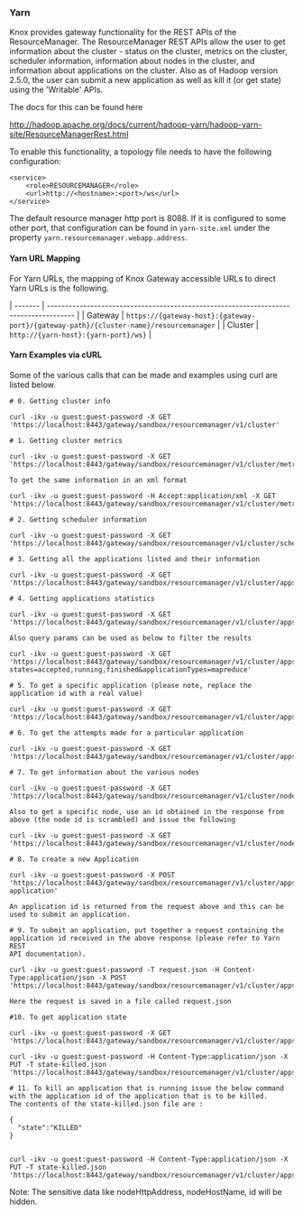 <!--
   Licensed to the Apache Software Foundation (ASF) under one or more
   contributor license agreements.  See the NOTICE file distributed with
   this work for additional information regarding copyright ownership.
   The ASF licenses this file to You under the Apache License, Version 2.0
   (the "License"); you may not use this file except in compliance with
   the License.  You may obtain a copy of the License at

       https://www.apache.org/licenses/LICENSE-2.0

   Unless required by applicable law or agreed to in writing, software
   distributed under the License is distributed on an "AS IS" BASIS,
   WITHOUT WARRANTIES OR CONDITIONS OF ANY KIND, either express or implied.
   See the License for the specific language governing permissions and
   limitations under the License.
-->
<!---
   Licensed to the Apache Software Foundation (ASF) under one or more
   contributor license agreements.  See the NOTICE file distributed with
   this work for additional information regarding copyright ownership.
   The ASF licenses this file to You under the Apache License, Version 2.0
   (the "License"); you may not use this file except in compliance with
   the License.  You may obtain a copy of the License at

       https://www.apache.org/licenses/LICENSE-2.0

   Unless required by applicable law or agreed to in writing, software
   distributed under the License is distributed on an "AS IS" BASIS,
   WITHOUT WARRANTIES OR CONDITIONS OF ANY KIND, either express or implied.
   See the License for the specific language governing permissions and
   limitations under the License.
--->

### Yarn ###

Knox provides gateway functionality for the REST APIs of the ResourceManager. The ResourceManager REST APIs allow the
user to get information about the cluster - status on the cluster, metrics on the cluster, scheduler information,
information about nodes in the cluster, and information about applications on the cluster. Also as of Hadoop version
2.5.0, the user can submit a new application as well as kill it (or get state) using the 'Writable' APIs.

The docs for this can be found here

http://hadoop.apache.org/docs/current/hadoop-yarn/hadoop-yarn-site/ResourceManagerRest.html

To enable this functionality, a topology file needs to have the following configuration:

    <service>
        <role>RESOURCEMANAGER</role>
        <url>http://<hostname>:<port>/ws</url>
    </service>

The default resource manager http port is 8088. If it is configured to some other port, that configuration can be
found in `yarn-site.xml` under the property `yarn.resourcemanager.webapp.address`.

#### Yarn URL Mapping ####

For Yarn URLs, the mapping of Knox Gateway accessible URLs to direct Yarn URLs is the following.

| ------- | ------------------------------------------------------------------------------------- |
| Gateway | `https://{gateway-host}:{gateway-port}/{gateway-path}/{cluster-name}/resourcemanager` |
| Cluster | `http://{yarn-host}:{yarn-port}/ws}`                                      |


#### Yarn Examples via cURL

Some of the various calls that can be made and examples using curl are listed below.

    # 0. Getting cluster info
    
    curl -ikv -u guest:guest-password -X GET 'https://localhost:8443/gateway/sandbox/resourcemanager/v1/cluster'
    
    # 1. Getting cluster metrics
    
    curl -ikv -u guest:guest-password -X GET 'https://localhost:8443/gateway/sandbox/resourcemanager/v1/cluster/metrics'
    
    To get the same information in an xml format
    
    curl -ikv -u guest:guest-password -H Accept:application/xml -X GET 'https://localhost:8443/gateway/sandbox/resourcemanager/v1/cluster/metrics'
    
    # 2. Getting scheduler information
    
    curl -ikv -u guest:guest-password -X GET 'https://localhost:8443/gateway/sandbox/resourcemanager/v1/cluster/scheduler'
    
    # 3. Getting all the applications listed and their information
    
    curl -ikv -u guest:guest-password -X GET 'https://localhost:8443/gateway/sandbox/resourcemanager/v1/cluster/apps'
    
    # 4. Getting applications statistics
    
    curl -ikv -u guest:guest-password -X GET 'https://localhost:8443/gateway/sandbox/resourcemanager/v1/cluster/appstatistics'
    
    Also query params can be used as below to filter the results
    
    curl -ikv -u guest:guest-password -X GET 'https://localhost:8443/gateway/sandbox/resourcemanager/v1/cluster/appstatistics?states=accepted,running,finished&applicationTypes=mapreduce'
    
    # 5. To get a specific application (please note, replace the application id with a real value)
    
    curl -ikv -u guest:guest-password -X GET 'https://localhost:8443/gateway/sandbox/resourcemanager/v1/cluster/apps/{application_id}'
    
    # 6. To get the attempts made for a particular application
    
    curl -ikv -u guest:guest-password -X GET 'https://localhost:8443/gateway/sandbox/resourcemanager/v1/cluster/apps/{application_id}/appattempts'
    
    # 7. To get information about the various nodes
    
    curl -ikv -u guest:guest-password -X GET 'https://localhost:8443/gateway/sandbox/resourcemanager/v1/cluster/nodes'
    
    Also to get a specific node, use an id obtained in the response from above (the node id is scrambled) and issue the following
    
    curl -ikv -u guest:guest-password -X GET 'https://localhost:8443/gateway/sandbox/resourcemanager/v1/cluster/nodes/{node_id}'
    
    # 8. To create a new Application
    
    curl -ikv -u guest:guest-password -X POST 'https://localhost:8443/gateway/sandbox/resourcemanager/v1/cluster/apps/new-application'
    
    An application id is returned from the request above and this can be used to submit an application.
    
    # 9. To submit an application, put together a request containing the application id received in the above response (please refer to Yarn REST
    API documentation).
    
    curl -ikv -u guest:guest-password -T request.json -H Content-Type:application/json -X POST 'https://localhost:8443/gateway/sandbox/resourcemanager/v1/cluster/apps'
    
    Here the request is saved in a file called request.json
    
    #10. To get application state
    
    curl -ikv -u guest:guest-password -X GET 'https://localhost:8443/gateway/sandbox/resourcemanager/v1/cluster/apps/{application_id}/state'
    
    curl -ikv -u guest:guest-password -H Content-Type:application/json -X PUT -T state-killed.json 'https://localhost:8443/gateway/sandbox/resourcemanager/v1/cluster/apps/application_1409008107556_0007/state'
    
    # 11. To kill an application that is running issue the below command with the application id of the application that is to be killed.
    The contents of the state-killed.json file are :
    
    {
      "state":"KILLED"
    }
    
    
    curl -ikv -u guest:guest-password -H Content-Type:application/json -X PUT -T state-killed.json 'https://localhost:8443/gateway/sandbox/resourcemanager/v1/cluster/apps/{application_id}/state'

Note: The sensitive data like nodeHttpAddress, nodeHostName, id will be hidden.

